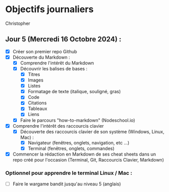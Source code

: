 # Objectifs journaliers

Christopher

## Jour 5 (Mercredi 16 Octobre 2024) :

- [x] Créer son premier repo Github
- [x] Découverte du Markdown :
  - [x] Comprendre l'intérêt du Markdown
  - [x] Découvrir les balises de bases :
    - [x] Titres
    - [x] Images
    - [x] Listes
    - [x] Formatage de texte (italique, souligné, gras)
    - [x] Code
    - [x] Citations
    - [x] Tableaux
    - [x] Liens
  - [x] Faire le parcours "how-to-markdown" (Nodeschool.io)
- [x] Comprendre l'intérêt des raccourcis clavier
  - [x] Découverte des raccourcis clavier de son système (Windows, Linux, Mac) :
    - [x] Navigateur (fenêtres, onglets, navigation, etc …)
    - [x] Terminal (fenêtres, onglets, commandes)
- [x] Commencer la rédaction en Markdown de ses cheat sheets dans un repo créé pour l'occasion (Terminal, Git, Raccourcis Clavier, Markdown)

### Optionnel pour apprendre le terminal Linux / Mac :

- [ ] Faire le wargame bandit jusqu'au niveau 5 (anglais)
